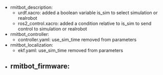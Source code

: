 - rmitbot_description:
    - urdf.xacro: added a boolean variable is_sim to select simulation or realrobot
    - ros2_control.xacro: added a condition relative to is_sim to send control to simulation or realrobot
- rmitbot_controller:
    - controller.yaml: use_sim_time removed from parameters
- rmitbot_localization:
    - ekf.yaml: use_sim_time removed from parameters
- rmitbot_firmware:
    - 


